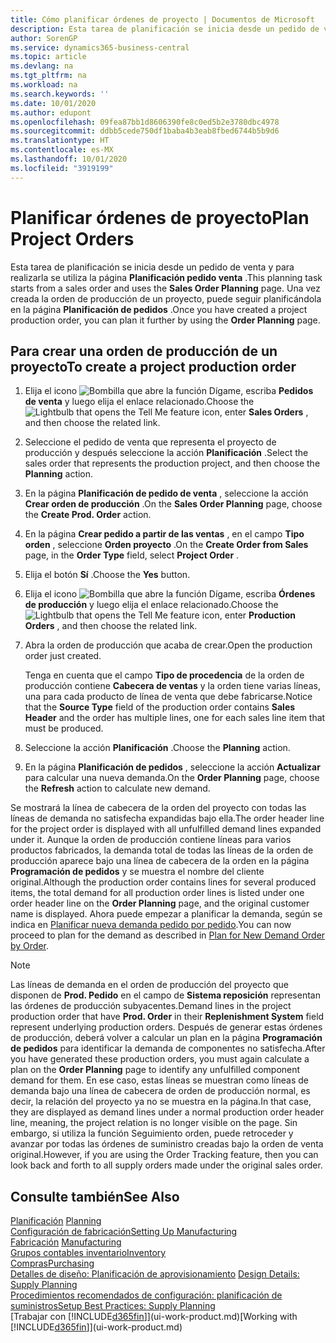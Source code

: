 ```yaml
---
title: Cómo planificar órdenes de proyecto | Documentos de Microsoft
description: Esta tarea de planificación se inicia desde un pedido de venta y para realizarla se utiliza la página **Planificación pedido venta** . Una vez creada la orden de producción de un proyecto, puede seguir planificándola en la página **Planificación de pedidos** .
author: SorenGP
ms.service: dynamics365-business-central
ms.topic: article
ms.devlang: na
ms.tgt_pltfrm: na
ms.workload: na
ms.search.keywords: ''
ms.date: 10/01/2020
ms.author: edupont
ms.openlocfilehash: 09fea87bb1d8606390fe8c0ed5b2e3780dbc4978
ms.sourcegitcommit: ddbb5cede750df1baba4b3eab8fbed6744b5b9d6
ms.translationtype: HT
ms.contentlocale: es-MX
ms.lasthandoff: 10/01/2020
ms.locfileid: "3919199"
---
```

# <a name="plan-project-orders"></a><span data-ttu-id="29d8a-104">Planificar órdenes de proyecto</span><span class="sxs-lookup"><span data-stu-id="29d8a-104">Plan Project Orders</span></span>
<span data-ttu-id="29d8a-105">Esta tarea de planificación se inicia desde un pedido de venta y para realizarla se utiliza la página **Planificación pedido venta** .</span><span class="sxs-lookup"><span data-stu-id="29d8a-105">This planning task starts from a sales order and uses the **Sales Order Planning** page.</span></span> <span data-ttu-id="29d8a-106">Una vez creada la orden de producción de un proyecto, puede seguir planificándola en la página **Planificación de pedidos** .</span><span class="sxs-lookup"><span data-stu-id="29d8a-106">Once you have created a project production order, you can plan it further by using the **Order Planning** page.</span></span>  

## <a name="to-create-a-project-production-order"></a><span data-ttu-id="29d8a-107">Para crear una orden de producción de un proyecto</span><span class="sxs-lookup"><span data-stu-id="29d8a-107">To create a project production order</span></span>  

1.  <span data-ttu-id="29d8a-108">Elija el icono ![Bombilla que abre la función Dígame](media/ui-search/search_small.png "Dígame qué desea hacer"), escriba **Pedidos de venta** y luego elija el enlace relacionado.</span><span class="sxs-lookup"><span data-stu-id="29d8a-108">Choose the ![Lightbulb that opens the Tell Me feature](media/ui-search/search_small.png "Tell me what you want to do") icon, enter **Sales Orders** , and then choose the related link.</span></span>  
2.  <span data-ttu-id="29d8a-109">Seleccione el pedido de venta que representa el proyecto de producción y después seleccione la acción **Planificación** .</span><span class="sxs-lookup"><span data-stu-id="29d8a-109">Select the sales order that represents the production project, and then choose the **Planning** action.</span></span>  
4.  <span data-ttu-id="29d8a-110">En la página **Planificación de pedido de venta** , seleccione la acción **Crear orden de producción** .</span><span class="sxs-lookup"><span data-stu-id="29d8a-110">On the **Sales Order Planning** page, choose  the **Create Prod. Order** action.</span></span>  
5.  <span data-ttu-id="29d8a-111">En la página **Crear pedido a partir de las ventas** , en el campo **Tipo orden** , seleccione **Orden proyecto** .</span><span class="sxs-lookup"><span data-stu-id="29d8a-111">On the **Create Order from Sales** page, in the **Order Type** field, select **Project Order** .</span></span>  
6.  <span data-ttu-id="29d8a-112">Elija el botón **Sí** .</span><span class="sxs-lookup"><span data-stu-id="29d8a-112">Choose the **Yes** button.</span></span>  
7.  <span data-ttu-id="29d8a-113">Elija el icono ![Bombilla que abre la función Dígame](media/ui-search/search_small.png "Dígame qué desea hacer"), escriba **Órdenes de producción** y luego elija el enlace relacionado.</span><span class="sxs-lookup"><span data-stu-id="29d8a-113">Choose the ![Lightbulb that opens the Tell Me feature](media/ui-search/search_small.png "Tell me what you want to do") icon, enter **Production Orders** , and then choose the related link.</span></span>
8. <span data-ttu-id="29d8a-114">Abra la orden de producción que acaba de crear.</span><span class="sxs-lookup"><span data-stu-id="29d8a-114">Open the production order just created.</span></span>  

    <span data-ttu-id="29d8a-115">Tenga en cuenta que el campo **Tipo de procedencia** de la orden de producción contiene **Cabecera de ventas** y la orden tiene varias líneas, una para cada producto de línea de venta que debe fabricarse.</span><span class="sxs-lookup"><span data-stu-id="29d8a-115">Notice that the **Source Type** field of the production order contains **Sales Header** and the order has multiple lines, one for each sales line item that must be produced.</span></span>  
9. <span data-ttu-id="29d8a-116">Seleccione la acción **Planificación** .</span><span class="sxs-lookup"><span data-stu-id="29d8a-116">Choose the **Planning** action.</span></span>
10. <span data-ttu-id="29d8a-117">En la página **Planificación de pedidos** , seleccione la acción **Actualizar** para calcular una nueva demanda.</span><span class="sxs-lookup"><span data-stu-id="29d8a-117">On the **Order Planning** page, choose the **Refresh** action to calculate new demand.</span></span>  

<span data-ttu-id="29d8a-118">Se mostrará la línea de cabecera de la orden del proyecto con todas las líneas de demanda no satisfecha expandidas bajo ella.</span><span class="sxs-lookup"><span data-stu-id="29d8a-118">The order header line for the project order is displayed with all unfulfilled demand lines expanded under it.</span></span> <span data-ttu-id="29d8a-119">Aunque la orden de producción contiene líneas para varios productos fabricados, la demanda total de todas las líneas de la orden de producción aparece bajo una línea de cabecera de la orden en la página **Programación de pedidos** y se muestra el nombre del cliente original.</span><span class="sxs-lookup"><span data-stu-id="29d8a-119">Although the production order contains lines for several produced items, the total demand for all production order lines is listed under one order header line on the **Order Planning** page, and the original customer name is displayed.</span></span> <span data-ttu-id="29d8a-120">Ahora puede empezar a planificar la demanda, según se indica en [Planificar nueva demanda pedido por pedido](production-how-to-plan-for-new-demand.md).</span><span class="sxs-lookup"><span data-stu-id="29d8a-120">You can now proceed to plan for the demand as described in [Plan for New Demand Order by Order](production-how-to-plan-for-new-demand.md).</span></span>  

> [!NOTE]  
>  <span data-ttu-id="29d8a-121">Las líneas de demanda en el orden de producción del proyecto que disponen de **Prod. Pedido** en el campo de **Sistema reposición** representan las órdenes de producción subyacentes.</span><span class="sxs-lookup"><span data-stu-id="29d8a-121">Demand lines in the project production order that have **Prod. Order** in their **Replenishment System** field represent underlying production orders.</span></span> <span data-ttu-id="29d8a-122">Después de generar estas órdenes de producción, deberá volver a calcular un plan en la página **Programación de pedidos** para identificar la demanda de componentes no satisfecha.</span><span class="sxs-lookup"><span data-stu-id="29d8a-122">After you have generated these production orders, you must again calculate a plan on the **Order Planning** page to identify any unfulfilled component demand for them.</span></span> <span data-ttu-id="29d8a-123">En ese caso, estas líneas se muestran como líneas de demanda bajo una línea de cabecera de orden de producción normal, es decir, la relación del proyecto ya no se muestra en la página.</span><span class="sxs-lookup"><span data-stu-id="29d8a-123">In that case, they are displayed as demand lines under a normal production order header line, meaning, the project relation is no longer visible on the page.</span></span> <span data-ttu-id="29d8a-124">Sin embargo, si utiliza la función Seguimiento orden, puede retroceder y avanzar por todas las órdenes de suministro creadas bajo la orden de venta original.</span><span class="sxs-lookup"><span data-stu-id="29d8a-124">However, if you are using the Order Tracking feature, then you can look back and forth to all supply orders made under the original sales order.</span></span>  

## <a name="see-also"></a><span data-ttu-id="29d8a-125">Consulte también</span><span class="sxs-lookup"><span data-stu-id="29d8a-125">See Also</span></span>
<span data-ttu-id="29d8a-126">[Planificación](production-planning.md) </span><span class="sxs-lookup"><span data-stu-id="29d8a-126">[Planning](production-planning.md) </span></span>  
[<span data-ttu-id="29d8a-127">Configuración de fabricación</span><span class="sxs-lookup"><span data-stu-id="29d8a-127">Setting Up Manufacturing</span></span>](production-configure-production-processes.md)  
<span data-ttu-id="29d8a-128">[Fabricación](production-manage-manufacturing.md)  </span><span class="sxs-lookup"><span data-stu-id="29d8a-128">[Manufacturing](production-manage-manufacturing.md)  </span></span>  
[<span data-ttu-id="29d8a-129">Grupos contables inventario</span><span class="sxs-lookup"><span data-stu-id="29d8a-129">Inventory</span></span>](inventory-manage-inventory.md)  
[<span data-ttu-id="29d8a-130">Compras</span><span class="sxs-lookup"><span data-stu-id="29d8a-130">Purchasing</span></span>](purchasing-manage-purchasing.md)  
<span data-ttu-id="29d8a-131">[Detalles de diseño: Planificación de aprovisionamiento](design-details-supply-planning.md) </span><span class="sxs-lookup"><span data-stu-id="29d8a-131">[Design Details: Supply Planning](design-details-supply-planning.md) </span></span>  
[<span data-ttu-id="29d8a-132">Procedimientos recomendados de configuración: planificación de suministros</span><span class="sxs-lookup"><span data-stu-id="29d8a-132">Setup Best Practices: Supply Planning</span></span>](setup-best-practices-supply-planning.md)  
<span data-ttu-id="29d8a-133">[Trabajar con [!INCLUDE[d365fin](includes/d365fin_md.md)]](ui-work-product.md)</span><span class="sxs-lookup"><span data-stu-id="29d8a-133">[Working with [!INCLUDE[d365fin](includes/d365fin_md.md)]](ui-work-product.md)</span></span>
